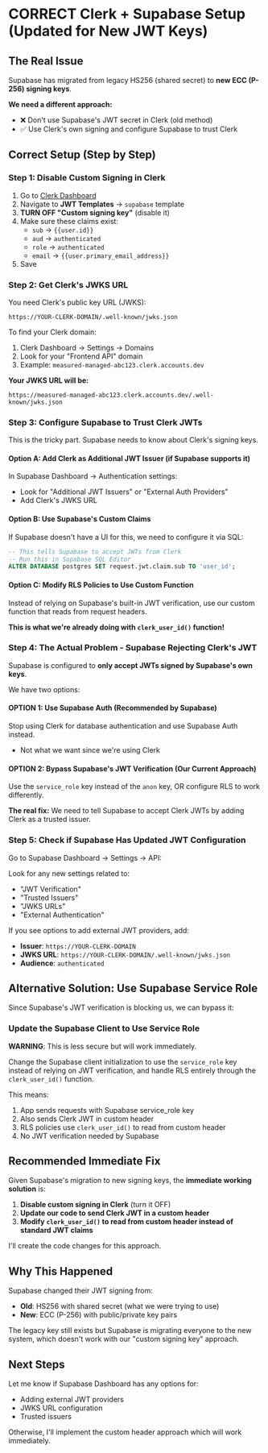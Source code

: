 # CORRECT Clerk + Supabase Setup (Updated for New JWT Keys)

## The Real Issue

Supabase has migrated from legacy HS256 (shared secret) to **new ECC (P-256) signing keys**.

**We need a different approach:**
- ❌ Don't use Supabase's JWT secret in Clerk (old method)
- ✅ Use Clerk's own signing and configure Supabase to trust Clerk

## Correct Setup (Step by Step)

### Step 1: Disable Custom Signing in Clerk

1. Go to [Clerk Dashboard](https://dashboard.clerk.com)
2. Navigate to **JWT Templates** → `supabase` template
3. **TURN OFF "Custom signing key"** (disable it)
4. Make sure these claims exist:
   - `sub` → `{{user.id}}`
   - `aud` → `authenticated`
   - `role` → `authenticated`
   - `email` → `{{user.primary_email_address}}`
5. Save

### Step 2: Get Clerk's JWKS URL

You need Clerk's public key URL (JWKS):

```
https://YOUR-CLERK-DOMAIN/.well-known/jwks.json
```

To find your Clerk domain:
1. Clerk Dashboard → Settings → Domains
2. Look for your "Frontend API" domain
3. Example: `measured-managed-abc123.clerk.accounts.dev`

**Your JWKS URL will be:**
```
https://measured-managed-abc123.clerk.accounts.dev/.well-known/jwks.json
```

### Step 3: Configure Supabase to Trust Clerk JWTs

This is the tricky part. Supabase needs to know about Clerk's signing keys.

#### Option A: Add Clerk as Additional JWT Issuer (if Supabase supports it)

In Supabase Dashboard → Authentication settings:
- Look for "Additional JWT Issuers" or "External Auth Providers"
- Add Clerk's JWKS URL

#### Option B: Use Supabase's Custom Claims

If Supabase doesn't have a UI for this, we need to configure it via SQL:

```sql
-- This tells Supabase to accept JWTs from Clerk
-- Run this in Supabase SQL Editor
ALTER DATABASE postgres SET request.jwt.claim.sub TO 'user_id';
```

#### Option C: Modify RLS Policies to Use Custom Function

Instead of relying on Supabase's built-in JWT verification, use our custom function that reads from request headers.

**This is what we're already doing with `clerk_user_id()` function!**

### Step 4: The Actual Problem - Supabase Rejecting Clerk's JWT

Supabase is configured to **only accept JWTs signed by Supabase's own keys**.

We have two options:

#### **OPTION 1: Use Supabase Auth (Recommended by Supabase)**

Stop using Clerk for database authentication and use Supabase Auth instead.
- Not what we want since we're using Clerk

#### **OPTION 2: Bypass Supabase's JWT Verification (Our Current Approach)**

Use the `service_role` key instead of the `anon` key, OR configure RLS to work differently.

**The real fix:** We need to tell Supabase to accept Clerk JWTs by adding Clerk as a trusted issuer.

### Step 5: Check if Supabase Has Updated JWT Configuration

Go to Supabase Dashboard → Settings → API:

Look for any new settings related to:
- "JWT Verification"
- "Trusted Issuers"
- "JWKS URLs"
- "External Authentication"

If you see options to add external JWT providers, add:
- **Issuer**: `https://YOUR-CLERK-DOMAIN`
- **JWKS URL**: `https://YOUR-CLERK-DOMAIN/.well-known/jwks.json`
- **Audience**: `authenticated`

## Alternative Solution: Use Supabase Service Role

Since Supabase's JWT verification is blocking us, we can bypass it:

### Update the Supabase Client to Use Service Role

**WARNING**: This is less secure but will work immediately.

Change the Supabase client initialization to use the `service_role` key instead of relying on JWT verification, and handle RLS entirely through the `clerk_user_id()` function.

This means:
1. App sends requests with Supabase service_role key
2. Also sends Clerk JWT in custom header
3. RLS policies use `clerk_user_id()` to read from custom header
4. No JWT verification needed by Supabase

## Recommended Immediate Fix

Given Supabase's migration to new signing keys, the **immediate working solution** is:

1. **Disable custom signing in Clerk** (turn it OFF)
2. **Update our code to send Clerk JWT in a custom header**
3. **Modify `clerk_user_id()` to read from custom header instead of standard JWT claims**

I'll create the code changes for this approach.

## Why This Happened

Supabase changed their JWT signing from:
- **Old**: HS256 with shared secret (what we were trying to use)
- **New**: ECC (P-256) with public/private key pairs

The legacy key still exists but Supabase is migrating everyone to the new system, which doesn't work with our "custom signing key" approach.

## Next Steps

Let me know if Supabase Dashboard has any options for:
- Adding external JWT providers
- JWKS URL configuration
- Trusted issuers

Otherwise, I'll implement the custom header approach which will work immediately.
